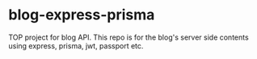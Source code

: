 # blog-express-prisma
TOP project for blog API. This repo is for the blog's server side contents using express, prisma, jwt, passport etc.
